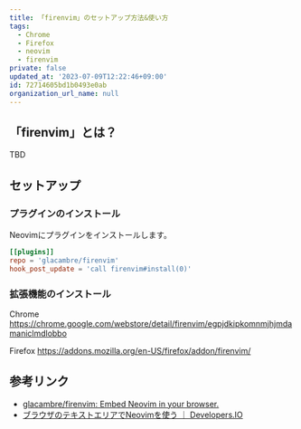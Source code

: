```yaml
---
title: 「firenvim」のセットアップ方法&使い方
tags:
  - Chrome
  - Firefox
  - neovim
  - firenvim
private: false
updated_at: '2023-07-09T12:22:46+09:00'
id: 72714605bd1b0493e0ab
organization_url_name: null
---
```

## 「firenvim」とは？

TBD

## セットアップ

### プラグインのインストール

Neovimにプラグインをインストールします。

```toml:dein.toml
[[plugins]]
repo = 'glacambre/firenvim'
hook_post_update = 'call firenvim#install(0)'
```

### 拡張機能のインストール

Chrome
https://chrome.google.com/webstore/detail/firenvim/egpjdkipkomnmjhjmdamaniclmdlobbo

Firefox
https://addons.mozilla.org/en-US/firefox/addon/firenvim/

## 参考リンク

- [glacambre/firenvim: Embed Neovim in your browser.](https://github.com/glacambre/firenvim)
- [ブラウザのテキストエリアでNeovimを使う ｜ Developers.IO](https://dev.classmethod.jp/etc/shuntaka-browsernvim-20191103/)
